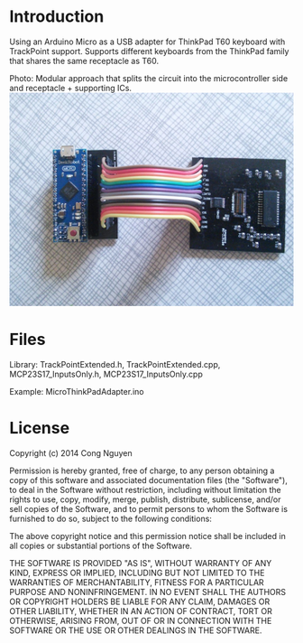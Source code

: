 # Introduction
Using an Arduino Micro as a USB adapter for ThinkPad T60 keyboard with TrackPoint support. 
Supports different keyboards from the ThinkPad family that shares the same receptacle as T60.

Photo: Modular approach that splits the circuit into the microcontroller side and receptacle + supporting ICs.
![](/doc/AdapterTest.jpg)

# Files

Library: TrackPointExtended.h, TrackPointExtended.cpp, MCP23S17_InputsOnly.h, MCP23S17_InputsOnly.cpp

Example: MicroThinkPadAdapter.ino

# License
Copyright (c) 2014 Cong Nguyen

Permission is hereby granted, free of charge, to any person obtaining a copy
of this software and associated documentation files (the "Software"), to deal
in the Software without restriction, including without limitation the rights
to use, copy, modify, merge, publish, distribute, sublicense, and/or sell
copies of the Software, and to permit persons to whom the Software is
furnished to do so, subject to the following conditions:

The above copyright notice and this permission notice shall be included in
all copies or substantial portions of the Software.

THE SOFTWARE IS PROVIDED "AS IS", WITHOUT WARRANTY OF ANY KIND, EXPRESS OR
IMPLIED, INCLUDING BUT NOT LIMITED TO THE WARRANTIES OF MERCHANTABILITY,
FITNESS FOR A PARTICULAR PURPOSE AND NONINFRINGEMENT. IN NO EVENT SHALL THE
AUTHORS OR COPYRIGHT HOLDERS BE LIABLE FOR ANY CLAIM, DAMAGES OR OTHER
LIABILITY, WHETHER IN AN ACTION OF CONTRACT, TORT OR OTHERWISE, ARISING FROM,
OUT OF OR IN CONNECTION WITH THE SOFTWARE OR THE USE OR OTHER DEALINGS IN
THE SOFTWARE.
